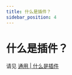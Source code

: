```yaml
---
title: 什么是插件？
sidebar_position: 4
---
```


# 什么是插件？

请见 [通用 | 什么是插件](https://nitwikit.8aka.org/start/basic/what-is-plugin)
